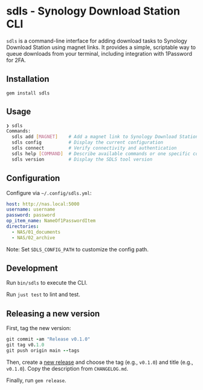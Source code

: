 # sdls - Synology Download Station CLI

`sdls` is a command-line interface for adding download tasks to Synology Download Station using magnet links. It provides a simple, scriptable way to queue downloads from your terminal, including integration with 1Password for 2FA.

## Installation

`gem install sdls`

## Usage

```bash
❯ sdls
Commands:
  sdls add [MAGNET]    # Add a magnet link to Synology Download Station
  sdls config          # Display the current configuration
  sdls connect         # Verify connectivity and authentication
  sdls help [COMMAND]  # Describe available commands or one specific command
  sdls version         # Display the SDLS tool version
```

## Configuration

Configure via `~/.config/sdls.yml`:

```yml
host: http://nas.local:5000
username: username
password: password
op_item_name: NameOf1PasswordItem
directories:
  - NAS/01_documents
  - NAS/02_archive
```

Note: Set `SDLS_CONFIG_PATH` to customize the config path.

## Development

Run `bin/sdls` to execute the CLI.

Run `just test` to lint and test.

## Releasing a new version

First, tag the new version:

```rb
git commit -am "Release v0.1.0"
git tag v0.1.0
git push origin main --tags
```

Then, create a [new release](https://github.com/visini/sdls/releases/new) and choose the tag (e.g., `v0.1.0`) and title (e.g., `v0.1.0`). Copy the description from `CHANGELOG.md`.

Finally, run `gem release`.
